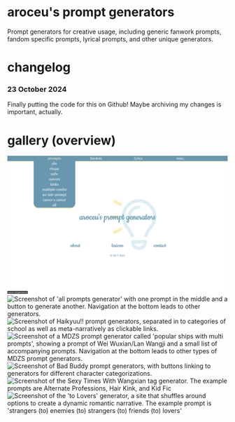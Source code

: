 # aroceu's prompt generators
 Prompt generators for creative usage, including generic fanwork prompts, fandom specific prompts, lyrical prompts, and other unique generators.

# changelog

### 23 October 2024
Finally putting the code for this on Github! Maybe archiving my changes is important, actually. 

# gallery (overview)

![Screenshot of a page called 'aroceu's prompt generators', with categorical navigation. Hovering over one will get you a dropdown list of generators with in the category.](!screenshots/gen-index.png)
![Screenshot of 'all prompts generator' with one prompt in the middle and a button to generate another. Navigation at the bottom leads to other generators.](screenshots/gen-genex.png)
![Screenshot of Haikyuu!! prompt generators, separated in to categories of school as well as meta-narratively as clickable links.](screenshots/gen-hq.png)
![Screenshot of a MDZS prompt generator called 'popular ships with multi prompts', showing a prompt of Wei Wuxian/Lan Wangji and a small list of accompanying prompts. Navigation at the bottom leads to other types of MDZS prompt generators.](screenshots/gen-mdzsex.png)
![Screenshot of Bad Buddy prompt generators, with buttons linking to generators for different character categorizations.](screenshots/gen-bbs.png)
![Screenshot of the Sexy Times With Wangxian tag generator. The example prompts are Alternate Professions, Hair Kink, and Kid Fic](screenshots/gen-stwwx.png)
![Screenshot of the 'to Lovers' generator, a site that shuffles around options to create a dynamic romantic narrative. The example prompt is 'strangers (to) enemies (to) strangers (to) friends (to) lovers'](screenshots/gen-lovers.png)